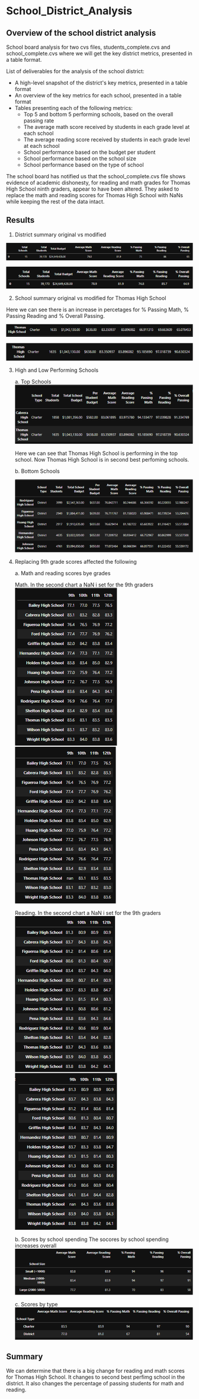 # School_District_Analysis

## Overview of the school district analysis
School board analysis for two cvs files, students_complete.cvs and school_complete.cvs where we will get the key district metrics, presented in a table format. 

List of deliverables for the analysis of the school district: 
- A high-level snapshot of the district's key metrics, presented in a table format
- An overview of the key metrics for each school, presented in a table format
- Tables presenting each of the following metrics:
    - Top 5 and bottom 5 performing schools, based on the overall passing rate
    - The average math score received by students in each grade level at each school
    - The average reading score received by students in each grade level at each school
    - School performance based on the budget per student
    - School performance based on the school size 
    - School performance based on the type of school
    
The school board has notified us that the school_complete.cvs file shows evidence of academic dishonesty, for reading and math grades for Thomas High School ninth graders, appear to have been altered. They asked to replace the math and reading scores for Thomas High School with NaNs while keeping the rest of the data intact.



## Results
1. District summary original vs modified 

![district_summary_o](Resources/district_summary_o.png)

![district_summary_n](Resources/district_summary_n.png)




2. School summary original vs modified for Thomas High School

Here we can see there is an increase in percetages for % Passing Math,	% Passing Reading and % Overall Passing.

![school_summary_o](Resources/school_summary_o.png)

![school_summary_n](Resources/school_summary_n.png)  
  
  
3. High and Low Performing Schools  
      
      a. Top Schools  
      ![top_schools](Resources/top_schools.png) 
         
         
      Here we can see that Thomas High School is performing in the top school. Now Thomas High School is in second best perfoming schools.  
      
    
      b. Bottom Schools
        
        
      ![bottom_schools](Resources/bottom_schools.png)
      
      

4. Replacing 9th grade scores affected the following
      
      a. Math and reading scores bye grades
        
      Math. In the second chart a NaN i set for the 9th graders 
      ![math_score_by_grade_o](Resources/math_score_by_grade_o.png)  ![math_score_by_grade_n](Resources/math_score_by_grade_n.png) 
          
        
      Reading. In the second chart a NaN i set for the 9th graders
      ![reading_score_by_grade_o](Resources/reading_score_by_grade_o.png)  ![reading_score_by_grade_n](Resources/reading_score_by_grade_n.png)
      
      b. Scores by school spending
      The socores by school spending increases overall
      ![school_spending_n](Resources/school_spending_n.png)  
        
      c. Scores by type
      ![school_type_n](Resources/school_type_n.png)  
        

## Summary
We can determine that there is a big change for reading and math scores for Thomas High School. It changes to second best perfimg school in the district. It also changes the percentage of passing students for math and reading.
